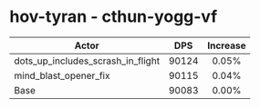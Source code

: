 # hov-tyran - cthun-yogg-vf
| Actor | DPS | Increase |
|---|:---:|:---:|
|dots_up_includes_scrash_in_flight|90124|0.05%|
|mind_blast_opener_fix|90115|0.04%|
|Base|90083|0.00%|
